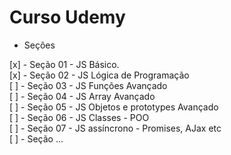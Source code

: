 # Curso Udemy

- Seções

[x] - Seção 01 - JS Básico. <br>
[x] - Seção 02 - JS Lógica de Programação<br>
[ ] - Seção 03 - JS Funções Avançado<br>
[ ] - Seção 04 - JS Array Avançado<br>
[ ] - Seção 05 - JS Objetos e prototypes Avançado<br>
[ ] - Seção 06 - JS Classes - POO<br>
[ ] - Seção 07 - JS assíncrono - Promises, AJax etc<br>
[ ] - Seção ...<br>
